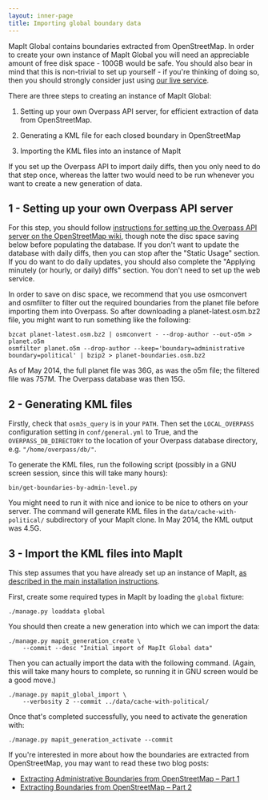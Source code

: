 ```yaml
---
layout: inner-page
title: Importing global boundary data
---
```


MapIt Global contains boundaries extracted from OpenStreetMap.  In
order to create your own instance of MapIt Global you will need an
appreciable amount of free disk space - 100GB would be safe.  You
should also bear in mind that this is non-trivial to set up yourself -
if you're thinking of doing so, then you should strongly consider just
using [our live service](http://global.mapit.mysociety.org/).

There are three steps to creating an instance of MapIt Global:

1. Setting up your own Overpass API server, for efficient extraction of
   data from OpenStreetMap.

2. Generating a KML file for each closed boundary in OpenStreetMap

3. Importing the KML files into an instance of MapIt

If you set up the Overpass API to import daily diffs, then you only
need to do that step once, whereas the latter two would need to be run
whenever you want to create a new generation of data.

1 - Setting up your own Overpass API server
-------------------------------------------

For this step, you should follow [instructions for setting up the Overpass API
server on the OpenStreetMap
wiki](http://wiki.openstreetmap.org/wiki/Overpass_API/install), though note the
disc space saving below before populating the database. If you don't want to
update the database with daily diffs, then you can stop after the "Static
Usage" section. If you do want to do daily updates, you should also complete
the "Applying minutely (or hourly, or daily) diffs" section. You don't need to
set up the web service.

In order to save on disc space, we recommend that you use osmconvert and
osmfilter to filter out the required boundaries from the planet file before
importing them into Overpass. So after downloading a planet-latest.osm.bz2
file, you might want to run something like the following:

    bzcat planet-latest.osm.bz2 | osmconvert - --drop-author --out-o5m > planet.o5m
    osmfilter planet.o5m --drop-author --keep='boundary=administrative boundary=political' | bzip2 > planet-boundaries.osm.bz2

As of May 2014, the full planet file was 36G, as was the o5m file; the filtered
file was 757M. The Overpass database was then 15G.

2 - Generating KML files
------------------------

Firstly, check that `osm3s_query` is in your `PATH`. Then set the
`LOCAL_OVERPASS` configuration setting in `conf/general.yml` to True,
and the `OVERPASS_DB_DIRECTORY` to the location of your Overpass
database directory, e.g. `"/home/overpass/db/"`.

To generate the KML files, run the following script (possibly in a GNU
screen session, since this will take many hours):

    bin/get-boundaries-by-admin-level.py

You might need to run it with nice and ionice to be nice to others on your
server. The command will generate KML files in the
`data/cache-with-political/` subdirectory of your MapIt clone. In May 2014, the
KML output was 4.5G.

3 - Import the KML files into MapIt
----------------------------------

This step assumes that you have already set up an instance of MapIt,
[as described in the main installation instructions](/install/).

First, create some required types in MapIt by loading the `global`
fixture:

    ./manage.py loaddata global

You should then create a new generation into which we can import the
data:

    ./manage.py mapit_generation_create \
        --commit --desc "Initial import of MapIt Global data"

Then you can actually import the data with the following command.
(Again, this will take many hours to complete, so running it in GNU
screen would be a good move.)

    ./manage.py mapit_global_import \
        --verbosity 2 --commit ../data/cache-with-political/

Once that's completed successfully, you need to activate the
generation with:

    ./manage.py mapit_generation_activate --commit

If you're interested in more about how the boundaries are extracted
from OpenStreetMap, you may want to read these two blog posts:

* [Extracting Administrative Boundaries from OpenStreetMap – Part 1](http://diy.mysociety.org/2012/06/23/extracting-administrative-boundaries-from-openstreetmap/)
* [Extracting Boundaries from OpenStreetMap – Part 2](http://diy.mysociety.org/2012/12/04/extracting-boundaries-from-openstreetmap-part-2/)


